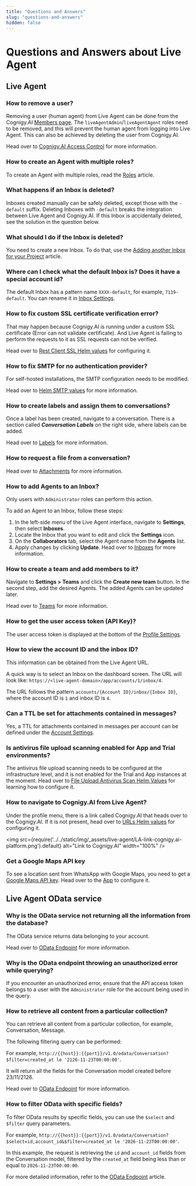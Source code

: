 ```yaml
---
title: "Questions and Answers" 
slug: "questions-and-answers" 
hidden: false 
---
```


# Questions and Answers about Live Agent

## Live Agent

### How to remove a user?
Removing a user (human agent) from Live Agent can be done from the Cognigy.AI [Members page](../ai/administer/access/members.md). The `liveAgentAdmin`/`liveAgentAgent` roles need to be removed, and this will prevent the human agent from logging into Live Agent. This can also be achieved by deleting the user from Cognigy.AI.

Head over to [Cognigy.AI Access Control](../ai/administer/access/admin-center/access-control.md) for more information.

### How to create an Agent with multiple roles?

To create an Agent with multiple roles, read the [Roles](roles.md#assign-roles) article.

### What happens if an Inbox is deleted?
Inboxes created manually can be safely deleted, except those with the `-default` suffix. Deleting Inboxes with `-default` breaks the integration between Live Agent and Cognigy.AI. If this Inbox is accidentally deleted, see the solution in the question below.

### What should I do if the Inbox is deleted?

You need to create a new Inbox. To do that, use the [Adding another Inbox for your Project](getting-started/live-agent-setup/live-agent-setup-additional-inbox.md) article.

### Where can I check what the default Inbox is? Does it have a special account id?

The default Inbox has a pattern name `XXXX-default`, for example, `7119-default`. You can rename it in [Inbox Settings](settings/inboxes.md).

### How to fix custom SSL certificate verification error?
That may happen because Cognigy.AI is running under a custom SSL certificate (Error can not validate certificate). And Live Agent is failing to perform the requests to it as SSL requests can not be verified.

Head over to [Rest Client SSL Helm values](../live-agent/installation/helm-values/helm-values.md#rest-client-ssl) for configuring it.

### How to fix SMTP for no authentication provider?

For self-hosted installations, the SMTP configuration needs to be modified.

Head over to [Helm SMTP values](../live-agent/installation/helm-values/smtp.md) for more information.

### How to create labels and assign them to conversations? 
Once a label has been created, navigate to a conversation. There is a section called ***Conversation Labels*** on the right side, where labels can be added.

Head over to [Labels](settings/labels.md) for more information.

### How to request a file from a conversation?

Head over to [Attachments](settings/attachments.md#request-an-attachment-with-the-plugin) for more information.

### How to add Agents to an Inbox?

Only users with `Administrator` roles can perform this action. 

To add an Agent to an Inbox, follow these steps:

1. In the left-side menu of the Live Agent interface, navigate to **Settings**, then select **Inboxes**.
2. Locate the Inbox that you want to edit and click the **Settings** icon.
3. On the **Collaborators** tab, select the Agent name from the **Agents** list.
4. Apply changes by clicking **Update**.
Head over to [Inboxes](settings/inboxes.md#add-agents-to-an-inbox) for more information.

### How to create a team and add members to it?
Navigate to **Settings > Teams** and click the **Create new team** button. In the second step, add the desired Agents. The added Agents can be updated later.

Head over to [Teams](settings/teams.md) for more information.

### How to get the user access token (API Key)?
The user access token is displayed at the bottom of the [Profile Settings](../live-agent/profile-settings.md).

### How to view the account ID and the inbox ID? 
This information can be obtained from the Live Agent URL. 

A quick way is to select an Inbox on the dashboard screen. The URL will look like: ``https://<live-agent-domain>/app/accounts/1/inbox/4``.

The URL follows the pattern `accounts/{Account ID}/inbox/{Inbox ID}`, where the account ID is `1` and inbox ID is `4`.

### Can a TTL be set for attachments contained in messages?
Yes, a TTL for attachments contained in messages per account can be defined under the [Account Settings](settings/account-settings.md#ttl-for-attachments).

### Is antivirus file upload scanning enabled for App and Trial environments?
The antivirus file upload scanning needs to be configured at the infrastructure level, and it is not enabled for the Trial and App instances at the moment.
Head over to [File Upload Antivirus Scan Helm Values](../live-agent/installation/helm-values/helm-values.md#file-upload-antivirus-scan) for learning how to configure it.

### How to navigate to Cognigy.AI from Live Agent?
Under the profile menu, there is a link called Cognigy.AI that heads over to the Cognigy.AI. If it is not present, head over to [URLs Helm values](../live-agent/installation/helm-values/helm-values.md#urls) for configuring it.

<img src={require('../../static/img/_assets/live-agent/LA-link-cognigy.ai-platform.png').default} alt="Link to Cognigy.AI" width="100%" />

### Get a Google Maps API key
To see a location sent from WhatsApp with Google Maps, you need to get a [Google Maps API key](https://developers.google.com/maps/documentation/javascript/get-api-key). Head over to the [App](../live-agent/installation/helm-values/helm-values.md#app) to configure it.


## Live Agent OData service

### Why is the OData service not returning all the information from the database?
The OData service returns data belonging to your account.

Head over to [OData Endpoint](../live-agent/tools/odata-endpoint.md) for more information.

### Why is the OData endpoint throwing an unauthorized error while querying?
If you encounter an unauthorized error, ensure that the API access token belongs to a user with the `Administrator` role for the account being used in the query.
### How to retrieve all content from a particular collection?


You can retrieve all content from a particular collection, for example, Conversation, Message.

The following filtering query can be performed:

For example, `http://{{host}}:{{port}}/v1.0/odata/Conversation?$filter=created_at le '2126-11-23T00:00:00'`.

It will return all the fields for the Conversation model created before 23/11/2126. 

Head over to [OData Endpoint](../live-agent/tools/odata-endpoint.md) for more information.

### How to filter OData with specific fields?

To filter OData results by specific fields, you can use the `$select` and `$filter` query parameters. 

For example, `http://{{host}}:{{port}}/v1.0/odata/Conversation?$select=id,account_id&$filter=created_at le '2026-11-23T00:00:00'`.

In this example, the request is retrieving the `id` and `account_id` fields from the Conversation model, filtered by the `created_at` field being less than or equal to `2026-11-23T00:00:00`.

For more detailed information, refer to the [OData Endpoint](../live-agent/tools/odata-endpoint.md) article.